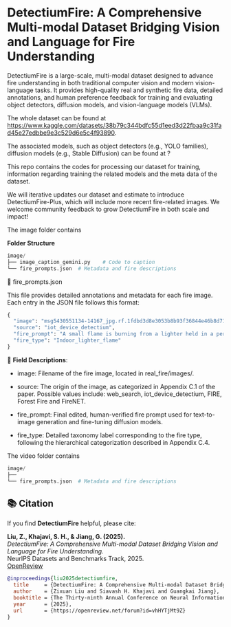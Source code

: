 # DetectiumFire: A Comprehensive Multi-modal Dataset Bridging Vision and Language for Fire Understanding

DetectiumFire is a large-scale, multi-modal dataset designed to advance fire understanding in both traditional computer vision and modern vision-language tasks. 
It provides high-quality real and synthetic fire data, detailed annotations, and human preference feedback for training and evaluating object detectors, diffusion models, and vision-language models (VLMs). 

The whole dataset can be found at https://www.kaggle.com/datasets/38b79c344bdfc55d1eed3d22fbaa9c31fad45e27edbbe9e3c529d6e5c4f93890.

The associated models, such as object detectors (e.g., YOLO families), diffusion models (e.g., Stable Diffusion) can be found at ?

This repo contains the codes for processing our dataset for training, information regarding training the related models and the meta data of the dataset.


We will iterative updates our dataset and estimate to introduce DetectiumFire-Plus, which will include more recent fire-related images. We welcome community feedback to grow DetectiumFire in both scale and impact!


The image folder contains

**Folder Structure**

```python
image/
├── image_caption_gemini.py    # Code to caption 
└── fire_prompts.json  # Metadata and fire descriptions

```

🧾 fire_prompts.json

This file provides detailed annotations and metadata for each fire image. Each entry in the JSON file follows this format:


```python
{
  "image": "msg5430551134-14167_jpg.rf.1fdbd3d8e3053b8b93f36844e46b8d71.jpg",
  "source": "iot_device_detectium",
  "fire_prompt": "A small flame is burning from a lighter held in a person's hand, indoors, with minor severity.",
  "fire_type": "Indoor_lighter_flame"
}
```

🔑 **Field Descriptions**:

- image: Filename of the fire image, located in real_fire/images/.

- source: The origin of the image, as categorized in Appendix C.1 of the paper. Possible values include: web_search, iot_device_detectium, FIRE, Forest Fire and FireNET.

- fire_prompt: Final edited, human-verified fire prompt used for text-to-image generation and fine-tuning diffusion models.

- fire_type: Detailed taxonomy label corresponding to the fire type, following the hierarchical categorization described in Appendix C.4.




The video folder contains



```python
image/
├── 
└── fire_prompts.json  # Metadata and fire descriptions

```



## 📚 Citation

If you find **DetectiumFire** helpful, please cite:

**Liu, Z., Khajavi, S. H., & Jiang, G. (2025).**  
*DetectiumFire: A Comprehensive Multi-modal Dataset Bridging Vision and Language for Fire Understanding.*  
NeurIPS Datasets and Benchmarks Track, 2025.  
[OpenReview](https://openreview.net/forum?id=vhHYTjMt9Z)

```bibtex
@inproceedings{liu2025detectiumfire,
  title     = {DetectiumFire: A Comprehensive Multi-modal Dataset Bridging Vision and Language for Fire Understanding},
  author    = {Zixuan Liu and Siavash H. Khajavi and Guangkai Jiang},
  booktitle = {The Thirty-ninth Annual Conference on Neural Information Processing Systems Datasets and Benchmarks Track},
  year      = {2025},
  url       = {https://openreview.net/forum?id=vhHYTjMt9Z}
}
```
